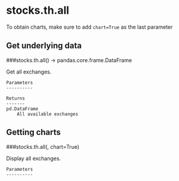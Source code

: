 # stocks.th.all

To obtain charts, make sure to add `chart=True` as the last parameter

## Get underlying data 
###stocks.th.all() -> pandas.core.frame.DataFrame

Get all exchanges.

    Parameters
    ----------

    Returns
    -------
    pd.DataFrame
        All available exchanges

## Getting charts 
###stocks.th.all(, chart=True)

Display all exchanges.

    Parameters
    ----------
